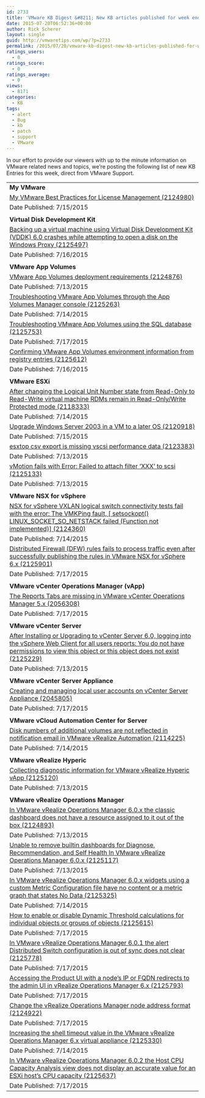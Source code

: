 ```yaml
---
id: 2733
title: 'VMware KB Digest &#8211; New KB articles published for week ending 7/18/15'
date: 2015-07-20T06:52:36+00:00
author: Rick Scherer
layout: single
guid: http://vmwaretips.com/wp/?p=2733
permalink: /2015/07/20/vmware-kb-digest-new-kb-articles-published-for-week-ending-71815/
ratings_users:
  - 0
ratings_score:
  - 0
ratings_average:
  - 0
views:
  - 8171
categories:
  - KB
tags:
  - alert
  - Bug
  - kb
  - patch
  - support
  - VMware
---
```

In our effort to provide our viewers with up to the minute information on VMware related news and topics, we&#8217;re posting the following list of new KB Entries for this week, direct from VMware Support.

<!--more-->

<table border="0" cellspacing="0" cellpadding="0">
  <tr>
    <td valign="top" width="727">
      <strong>My VMware</strong>
    </td>
  </tr>
  
  <tr>
    <td valign="top" width="727">
      <a href="http://vmw.re/1fYbPU4">My VMware Best Practices for License Management (2124980)</a>
    </td>
  </tr>
  
  <tr>
    <td valign="top" width="727">
      Date Published: 7/15/2015
    </td>
  </tr>
  
  <tr>
    <td valign="top" width="727">
    </td>
  </tr>
  
  <tr>
    <td valign="top" width="727">
      <strong>Virtual Disk Development Kit</strong>
    </td>
  </tr>
  
  <tr>
    <td valign="top" width="727">
      <a href="http://vmw.re/1KghVsQ">Backing up a virtual machine using Virtual Disk Development Kit (VDDK) 6.0 crashes while attempting to open a disk on the Windows Proxy (2125497)</a>
    </td>
  </tr>
  
  <tr>
    <td valign="top" width="727">
      Date Published: 7/16/2015
    </td>
  </tr>
  
  <tr>
    <td valign="top" width="727">
    </td>
  </tr>
  
  <tr>
    <td valign="top" width="727">
      <strong>VMware App Volumes</strong>
    </td>
  </tr>
  
  <tr>
    <td valign="top" width="727">
      <a href="http://vmw.re/1fYbPU8">VMware App Volumes deployment requirements (2124876)</a>
    </td>
  </tr>
  
  <tr>
    <td valign="top" width="727">
      Date Published: 7/13/2015
    </td>
  </tr>
  
  <tr>
    <td valign="top" width="727">
      <a href="http://vmw.re/1KghVJ6">Troubleshooting VMware App Volumes through the App Volumes Manager console (2125263)</a>
    </td>
  </tr>
  
  <tr>
    <td valign="top" width="727">
      Date Published: 7/14/2015
    </td>
  </tr>
  
  <tr>
    <td valign="top" width="727">
      <a href="http://vmw.re/1fYbS21">Troubleshooting VMware App Volumes using the SQL database (2125753)</a>
    </td>
  </tr>
  
  <tr>
    <td valign="top" width="727">
      Date Published: 7/17/2015
    </td>
  </tr>
  
  <tr>
    <td valign="top" width="727">
      <a href="http://vmw.re/1KghY7P">Confirming VMware App Volumes environment information from registry entries (2125612)</a>
    </td>
  </tr>
  
  <tr>
    <td valign="top" width="727">
      Date Published: 7/16/2015
    </td>
  </tr>
  
  <tr>
    <td valign="top" width="727">
    </td>
  </tr>
  
  <tr>
    <td valign="top" width="727">
      <strong>VMware ESXi</strong>
    </td>
  </tr>
  
  <tr>
    <td valign="top" width="727">
      <a href="http://vmw.re/1fYbQao">After changing the Logical Unit Number state from Read-Only to Read-Write virtual machine RDMs remain in Read-Only/Write Protected mode (2118333)</a>
    </td>
  </tr>
  
  <tr>
    <td valign="top" width="727">
      Date Published: 7/14/2015
    </td>
  </tr>
  
  <tr>
    <td valign="top" width="727">
      <a href="http://vmw.re/1KghY7R">Upgrade Windows Server 2003 in a VM to a later OS (2120918)</a>
    </td>
  </tr>
  
  <tr>
    <td valign="top" width="727">
      Date Published: 7/15/2015
    </td>
  </tr>
  
  <tr>
    <td valign="top" width="727">
      <a href="http://vmw.re/1fYbQaq">esxtop csv export is missing vscsi performance data (2123383)</a>
    </td>
  </tr>
  
  <tr>
    <td valign="top" width="727">
      Date Published: 7/13/2015
    </td>
  </tr>
  
  <tr>
    <td valign="top" width="727">
      <a href="http://vmw.re/1fYbQas">vMotion fails with Error: Failed to attach filter &#8216;XXX&#8217; to scsi (2125133)</a>
    </td>
  </tr>
  
  <tr>
    <td valign="top" width="727">
      Date Published: 7/13/2015
    </td>
  </tr>
  
  <tr>
    <td valign="top" width="727">
    </td>
  </tr>
  
  <tr>
    <td valign="top" width="727">
      <strong>VMware NSX for vSphere</strong>
    </td>
  </tr>
  
  <tr>
    <td valign="top" width="727">
      <a href="http://vmw.re/1fYbQau">NSX for vSphere VXLAN logical switch connectivity tests fail with the error: The VMKPing fault, [ setsockopt() LINUX_SOCKET_SO_NETSTACK failed (Function not implemented)] (2124360)</a>
    </td>
  </tr>
  
  <tr>
    <td valign="top" width="727">
      Date Published: 7/14/2015
    </td>
  </tr>
  
  <tr>
    <td valign="top" width="727">
      <a href="http://vmw.re/1fYbQaw">Distributed Firewall (DFW) rules fails to process traffic even after successfully publishing the rules in VMware NSX for vSphere 6.x (2125901)</a>
    </td>
  </tr>
  
  <tr>
    <td valign="top" width="727">
      Date Published: 7/17/2015
    </td>
  </tr>
  
  <tr>
    <td valign="top" width="727">
    </td>
  </tr>
  
  <tr>
    <td valign="top" width="727">
      <strong>VMware vCenter Operations Manager (vApp)</strong>
    </td>
  </tr>
  
  <tr>
    <td valign="top" width="727">
      <a href="http://vmw.re/1fYbQay">The Reports Tabs are missing in VMware vCenter Operations Manager 5.x (2056308)</a>
    </td>
  </tr>
  
  <tr>
    <td valign="top" width="727">
      Date Published: 7/17/2015
    </td>
  </tr>
  
  <tr>
    <td valign="top" width="727">
    </td>
  </tr>
  
  <tr>
    <td valign="top" width="727">
      <strong>VMware vCenter Server</strong>
    </td>
  </tr>
  
  <tr>
    <td valign="top" width="727">
      <a href="http://vmw.re/1KghVJc">After Installing or Upgrading to vCenter Server 6.0, logging into the vSphere Web Client for all users reports: You do not have permissions to view this object or this object does not exist (2125229)</a>
    </td>
  </tr>
  
  <tr>
    <td valign="top" width="727">
      Date Published: 7/13/2015
    </td>
  </tr>
  
  <tr>
    <td valign="top" width="727">
    </td>
  </tr>
  
  <tr>
    <td valign="top" width="727">
      <strong>VMware vCenter Server Appliance</strong>
    </td>
  </tr>
  
  <tr>
    <td valign="top" width="727">
      <a href="http://vmw.re/1KghVJe">Creating and managing local user accounts on vCenter Server Appliance (2045805)</a>
    </td>
  </tr>
  
  <tr>
    <td valign="top" width="727">
      Date Published: 7/17/2015
    </td>
  </tr>
  
  <tr>
    <td valign="top" width="727">
    </td>
  </tr>
  
  <tr>
    <td valign="top" width="727">
      <strong>VMware vCloud Automation Center for Server</strong>
    </td>
  </tr>
  
  <tr>
    <td valign="top" width="727">
      <a href="http://vmw.re/1fYbS2c">Disk numbers of additional volumes are not reflected in notification email in VMware vRealize Automation (2114225)</a>
    </td>
  </tr>
  
  <tr>
    <td valign="top" width="727">
      Date Published: 7/14/2015
    </td>
  </tr>
  
  <tr>
    <td valign="top" width="727">
    </td>
  </tr>
  
  <tr>
    <td valign="top" width="727">
      <strong>VMware vRealize Hyperic</strong>
    </td>
  </tr>
  
  <tr>
    <td valign="top" width="727">
      <a href="http://vmw.re/1KghVJg">Collecting diagnostic information for VMware vRealize Hyperic vApp (2125120)</a>
    </td>
  </tr>
  
  <tr>
    <td valign="top" width="727">
      Date Published: 7/13/2015
    </td>
  </tr>
  
  <tr>
    <td valign="top" width="727">
    </td>
  </tr>
  
  <tr>
    <td valign="top" width="727">
      <strong>VMware vRealize Operations Manager</strong>
    </td>
  </tr>
  
  <tr>
    <td valign="top" width="727">
      <a href="http://vmw.re/1KghY81">In VMware vRealize Operations Manager 6.0.x the classic dashboard does not have a resource assigned to it out of the box (2124893)</a>
    </td>
  </tr>
  
  <tr>
    <td valign="top" width="727">
      Date Published: 7/13/2015
    </td>
  </tr>
  
  <tr>
    <td valign="top" width="727">
      <a href="http://vmw.re/1KghVJk">Unable to remove builtin dashboards for Diagnose, Recommendation, and Self Health In VMware vRealize Operations Manager 6.0.x (2125117)</a>
    </td>
  </tr>
  
  <tr>
    <td valign="top" width="727">
      Date Published: 7/13/2015
    </td>
  </tr>
  
  <tr>
    <td valign="top" width="727">
      <a href="http://vmw.re/1KghVJo">In VMware vRealize Operations Manager 6.0.x widgets using a custom Metric Configuration file have no content or a metric graph that states No Data (2125325)</a>
    </td>
  </tr>
  
  <tr>
    <td valign="top" width="727">
      Date Published: 7/14/2015
    </td>
  </tr>
  
  <tr>
    <td valign="top" width="727">
      <a href="http://vmw.re/1KghVZE">How to enable or disable Dynamic Threshold calculations for individual objects or groups of objects (2125615)</a>
    </td>
  </tr>
  
  <tr>
    <td valign="top" width="727">
      Date Published: 7/17/2015
    </td>
  </tr>
  
  <tr>
    <td valign="top" width="727">
      <a href="http://vmw.re/1KghYoj">In VMware vRealize Operations Manager 6.0.1 the alert Distributed Switch configuration is out of sync does not clear (2125778)</a>
    </td>
  </tr>
  
  <tr>
    <td valign="top" width="727">
      Date Published: 7/17/2015
    </td>
  </tr>
  
  <tr>
    <td valign="top" width="727">
      <a href="http://vmw.re/1fYbS2j">Accessing the Product UI with a node&#8217;s IP or FQDN redirects to the admin UI in vRealize Operations Manager 6.x (2125793)</a>
    </td>
  </tr>
  
  <tr>
    <td valign="top" width="727">
      Date Published: 7/17/2015
    </td>
  </tr>
  
  <tr>
    <td valign="top" width="727">
      <a href="http://vmw.re/1fYbT68">Change the vRealize Operations Manager node address format (2124922)</a>
    </td>
  </tr>
  
  <tr>
    <td valign="top" width="727">
      Date Published: 7/17/2015
    </td>
  </tr>
  
  <tr>
    <td valign="top" width="727">
      <a href="http://vmw.re/1KghVZG">Increasing the shell timeout value in the VMware vRealize Operations Manager 6.x virtual appliance (2125330)</a>
    </td>
  </tr>
  
  <tr>
    <td valign="top" width="727">
      Date Published: 7/14/2015
    </td>
  </tr>
  
  <tr>
    <td valign="top" width="727">
      <a href="http://vmw.re/1KghYop">In VMware vRealize Operations Manager 6.0.2 the Host CPU Capacity Analysis view does not display an accurate value for an ESXi host&#8217;s CPU capacity (2125637)</a>
    </td>
  </tr>
  
  <tr>
    <td valign="top" width="727">
      Date Published: 7/17/2015
    </td>
  </tr>
</table>

<div class="feedflare">
</div>